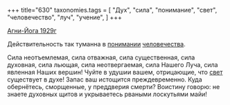+++
title="630"
taxonomies.tags = [
 "Дух",
 "сила",
 "понимание",
 "свет",
 "человечество",
 "луч",
 "учение",
]
+++

[Агни-Йога 1929г](/agni/1929)

Действительность так туманна в [понимании](/tags/понимание) [человечества](/tags/учение).   

Сила неотъемлемая, сила отважная, сила существенная, сила духовная, сила льющая, сила неотвергаемая, сила Нашего Луча, сила явленная Наших вершин! Чуйте в удушии вашем, отрицающие, что [свет](/tags/свет) существует в духе! Запас ваш истощится преждевременно. Куда обернётесь, сморщенные, у преддверия смерти? Воистину говорю: не знаете духовных щитов и укрываетесь рваными лоскутьями майи!